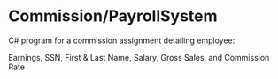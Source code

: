 # Commission/PayrollSystem
C# program for a commission assignment detailing employee:

Earnings,
SSN,
First & Last Name,
Salary,
Gross Sales,
and Commission Rate

